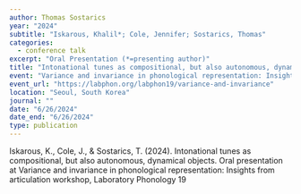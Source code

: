 ```yaml
---
author: Thomas Sostarics
year: "2024"
subtitle: "Iskarous, Khalil*; Cole, Jennifer; Sostarics, Thomas"
categories:
  - conference talk
excerpt: "Oral Presentation (*=presenting author)"
title: "Intonational tunes as compositional, but also autonomous, dynamical objects"
event: "Variance and invariance in phonological representation: Insights from articulation (Satellite Workshop at LabPhon19)"
event_url: "https://labphon.org/labphon19/variance-and-invariance"
location: "Seoul, South Korea"
journal: ""
date: "6/26/2024"
date_end: "6/26/2024"
type: publication
---
```


Iskarous, K., Cole, J., & Sostarics, T. (2024). Intonational tunes as compositional, but also autonomous, dynamical objects. Oral presentation at Variance and invariance in phonological representation: Insights from articulation workshop, Laboratory Phonology 19
